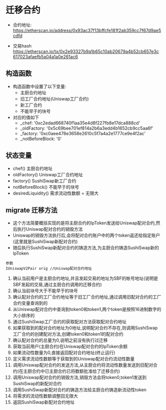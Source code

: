 # 迁移合约

- 合约地址: https://etherscan.io/address/0x93ac37f13bffcfe181f2ab359cc7f67d9ae5cdfd

- 交易hash https://etherscan.io/tx/0x2e93327b9a1b65c10ab20679a4b52cb657e3c617023afaefb5a04a1a0e261ac6
## 构造函数

- 构造函数中设置了以下变量:
    - 主厨合约地址
    - 旧工厂合约地址(Uniswap工厂合约)
    - 新工厂合约
    - 不能早于的块号
- 对应的值如下
    - _chef: '0xc2edad668740f1aa35e4d8f227fb8e17dca888cd'
    - _oldFactory: '0x5c69bee701ef814a2b6a3edd4b1652cb9cc5aa6f'
    - _factory: '0xc0aee478e3658e2610c5f7a4a2e1777ce9e4f2ac'
    - _notBeforeBlock: '0'

## 状态变量
- chef() 主厨合约地址
- oldFactory() Uniswap工厂合约地址
- factory() SushiSwap新工厂合约
- notBeforeBlock() 不能早于的块号
- desiredLiquidity() 需求流动性数额 = 无限大

## migrate 迁移方法
- 这个方法简要概括实现的是将主厨合约的lpToken发送给Uniswap配对合约,然后执行Uniswap配对合约的销毁方法
- Uniswap的销毁方法执行后,会将配对合约账户中的两个token返还给指定账户(这里就是SushiSwap新配对合约)
- 随后执行SushiSwap新配对合约的铸造方法,为主厨合约铸造SushiSwap新的lpToken
```
参数
IUniswapV2Pair orig //Uniswap配对合约地址
```
1. 确认当前用户是主厨合约地址,并且发起交易的地址为SBF的帐号地址(说明是SBF发起的交易,通过主厨合约调用的迁移合约)
2. 确认当前块号大于不能早于的块号
3. 确认配对合约的工厂合约地址等于旧工厂合约地址,通过调用旧配对合约的工厂合约变量查询到的
4. 从Uniswap配对合约中查询到token0和token1,两个token是按照16进制数字的大小排序的
5. 通过SushiSwap工厂合约的获取配对方法获取配对合约地址
6. 如果获取到的配对合约地址为0地址,说明配对合约不存在,则调用SushiSwap工厂合约的创建配对方法,创建token0和token1的配对合约
7. 确认配对合约的总量为0,说明之前没有执行过迁移
8. 获取当前用户(主厨合约)在Uniswap配对合约的lpToken余额
9. 如果流动性数量为0,直接返回配对合约地址(终止运行)
10. 定义需求流动性数额等于获取到的Uniswap配对合约流动性数量
11. 调用Uniswap配对合约的发送方法,从主厨合约将流动性数量发送到旧配对合约(在主厨合约中已主厨合约已将数额批准给了迁移合约)
12. 调用Uniswap配对合约的销毁方法,销毁方法会将token0,token1发送到SushiSwap的新配对合约
13. 调用SushiSwap新配对合约的铸造方法给主厨合约铸造新流动性token
14. 将需求的流动性数额调整回无限大
15. 返回SushiSwap新配对合约地址